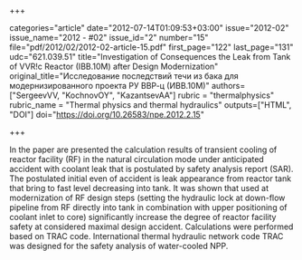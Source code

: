 +++

categories="article"
date="2012-07-14T01:09:53+03:00"
issue="2012-02"
issue_name="2012 - #02"
issue_id="2"
number="15"
file="pdf/2012/02/2012-02-article-15.pdf"
first_page="122"
last_page="131"
udc="621.039.51"
title="Investigation of Consequences the Leak from Tank of VVR!c Reactor (IBB.10M) after Design Modernization"
original_title="Исследование последствий течи из бака для модернизированного проекта РУ ВВР-ц (ИВВ.10М)"
authors=["SergeevVV, "KochnovOY", "KazantsevAA"]
rubric = "thermalphysics"
rubric_name = "Thermal physics and thermal hydraulics"
outputs=["HTML", "DOI"]
doi="https://doi.org/10.26583/npe.2012.2.15"

+++

In the paper are presented the calculation results of transient cooling of reactor facility (RF) in the natural circulation mode under anticipated accident with coolant leak that is postulated by safety analysis report (SAR). The postulated initial even of accident is leak appearance from reactor tank that bring to fast level decreasing into tank. It was shown that used at modernization of RF design steps (setting the hydraulic lock at down-flow pipeline from RF directly into tank in combination with upper positioning of coolant inlet to core) significantly increase the degree of reactor facility safety at considered maximal design accident. Calculations were performed based on TRAC code. International thermal hydraulic network code TRAC was designed for the safety analysis of water-cooled NPP.